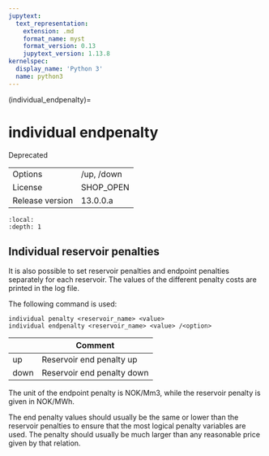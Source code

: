 ```yaml
---
jupytext:
  text_representation:
    extension: .md
    format_name: myst
    format_version: 0.13
    jupytext_version: 1.13.8
kernelspec:
  display_name: 'Python 3'
  name: python3
---
```


(individual_endpenalty)=
# individual endpenalty
Deprecated

|   |   |
|---|---|
|Options|/up, /down|
|License|SHOP_OPEN|
|Release version|13.0.0.a|

```{contents}
:local:
:depth: 1
```

## Individual reservoir penalties
It is also possible to set reservoir penalties and endpoint penalties separately for each reservoir. The values of the different penalty costs are printed in the log file.

The following command is used:
```
individual penalty <reservoir_name> <value>
individual endpenalty <reservoir_name> <value> /<option>
```

|<option>|Comment|
|---|---|
|up|Reservoir end penalty up|
|down|Reservoir end penalty down|

The unit of the endpoint penalty is NOK/Mm3, while the reservoir penalty is given in NOK/MWh.

The end penalty values should usually be the same or lower than the reservoir penalties to ensure that the most logical penalty variables are used. The penalty should usually be much larger than any reasonable price given by that relation.



